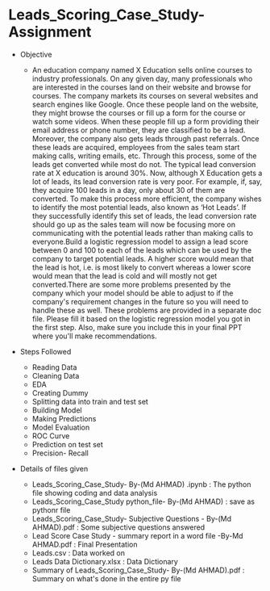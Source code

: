 # Leads_Scoring_Case_Study-Assignment
* Objective
  * An education company named X Education sells online courses to industry professionals. On any given day, many professionals who are interested in the courses land on their website and browse for courses. The company markets its courses on several websites and search engines like Google. Once these people land on the website, they might browse the courses or fill up a form for the course or watch some videos. When these people fill up a form providing their email address or phone number, they are classified to be a lead. Moreover, the company also gets leads through past referrals. Once these leads are acquired, employees from the sales team start making calls, writing emails, etc. Through this process, some of the leads get converted while most do not. The typical lead conversion rate at X education is around 30%. Now, although X Education gets a lot of leads, its lead conversion rate is very poor. For example, if, say, they acquire 100 leads in a day, only about 30 of them are converted. To make this process more efficient, the company wishes to identify the most potential leads, also known as ‘Hot Leads’. If they successfully identify this set of leads, the lead conversion rate should go up as the sales team will now be focusing more on communicating with the potential leads rather than making calls to everyone.Build a logistic regression model to assign a lead score between 0 and 100 to each of the leads which can be used by the company to target potential leads. A higher score would mean that the lead is hot, i.e. is most likely to convert whereas a lower score would mean that the lead is cold and will mostly not get converted.There are some more problems presented by the company which your model should be able to adjust to if the company's requirement changes in the future so you will need to handle these as well. These problems are provided in a separate doc file. Please fill it based on the logistic regression model you got in the first step. Also, make sure you include this in your final PPT where you'll make recommendations.

* Steps Followed
  * Reading Data
  * Cleaning Data
  * EDA
  * Creating Dummy
  * Splitting data into train and test set
  * Building Model
  * Making Predictions
  * Model Evaluation
  * ROC Curve
  * Prediction on test set
  * Precision- Recall

* Details of files given
  * Leads_Scoring_Case_Study- By-(Md AHMAD) .ipynb : The python file showing coding and data analysis
  * Leads_Scoring_Case_Study python_file- By-(Md AHMAD) : save as pythonr file 
  * Leads_Scoring_Case_Study- Subjective Questions - By-(Md AHMAD).pdf : Some subjective questions answered
  * Lead Score Case Study - summary report in a word file  -By-Md AHMAD.pdf : Final Presentation
  * Leads.csv : Data worked on
  * Leads Data Dictionary.xlsx : Data Dictionary
  * Summary of Leads_Scoring_Case_Study- By-(Md AHMAD).pdf : Summary on what's done in the entire py file 
